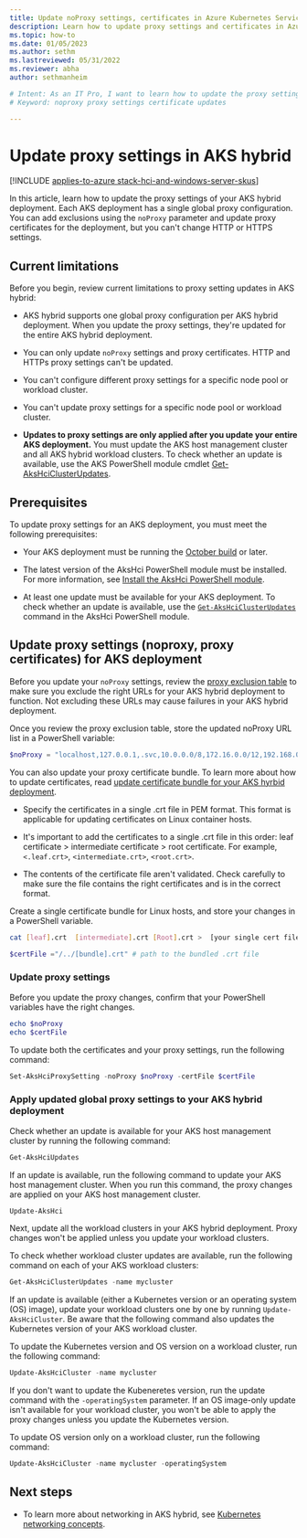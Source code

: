 ```yaml
---
title: Update noProxy settings, certificates in Azure Kubernetes Service on AKS hybrid
description: Learn how to update proxy settings and certificates in Azure Kubernetes Service (AKS) on Azure Stack HCI or AKS on Windows Server.
ms.topic: how-to
ms.date: 01/05/2023
ms.author: sethm
ms.lastreviewed: 05/31/2022
ms.reviewer: abha
author: sethmanheim

# Intent: As an IT Pro, I want to learn how to update the proxy settings.
# Keyword: noproxy proxy settings certificate updates

---
```


# Update proxy settings in AKS hybrid

[!INCLUDE [applies-to-azure stack-hci-and-windows-server-skus](includes/aks-hci-applies-to-skus/aks-hybrid-applies-to-azure-stack-hci-windows-server-sku.md)]

In this article, learn how to update the proxy settings of your AKS hybrid deployment. Each AKS deployment has a single global proxy configuration. You can add exclusions using the `noProxy` parameter and update proxy certificates for the deployment, but you can't change HTTP or HTTPS settings.

## Current limitations

Before you begin, review current limitations to proxy setting updates in AKS hybrid:

- AKS hybrid supports one global proxy configuration per AKS hybrid deployment. When you update the proxy settings, they're updated for the entire AKS hybrid deployment.

- You can only update `noProxy` settings and proxy certificates. HTTP and HTTPs proxy settings can't be updated.

- You can't configure different proxy settings for a specific node pool or workload cluster.

- You can't update proxy settings for a specific node pool or workload cluster.

- **Updates to proxy settings are only applied after you update your entire AKS deployment.** You must update the AKS host management cluster and all AKS hybrid workload clusters. To check whether an update is available, use the AKS PowerShell module cmdlet [Get-AksHciClusterUpdates](reference/ps/get-akshciclusterupdates.md).

## Prerequisites

To update proxy settings for an AKS deployment, you must meet the following prerequisites:

* Your AKS deployment must be running the [October build](https://github.com/Azure/aks-hybrid/releases/tag/AKS-hybrid-2210) or later.

* The latest version of the AksHci PowerShell module must be installed. For more information, see [Install the AksHci PowerShell module](kubernetes-walkthrough-powershell.md#install-the-akshci-powershell-module).

* At least one update must be available for your AKS deployment. To check whether an update is available, use the [`Get-AksHciClusterUpdates`](/azure-stack/aks-hci/reference/ps/get-akshciclusterupdates) command in the AksHci PowerShell module.

## Update proxy settings (noproxy, proxy certificates) for AKS deployment

<!--Their first step is to make a list of URLs to ecxclude from the proxy server? What URLs might the list include? An example list might be helfpul.-->

Before you update your `noProxy` settings, review the [proxy exclusion table](https://learn.microsoft.com/en-us/azure/aks/hybrid/set-proxy-settings#exclusion-list-for-excluding-private-subnets-from-being-sent-to-the-proxy) to make sure you exclude the right URLs for your AKS hybrid deployment to function. Not excluding these URLs may cause failures in your AKS hybrid deployment.

Once you review the proxy exclusion table, store the updated noProxy URL list in a PowerShell variable:

```powershell  
$noProxy = "localhost,127.0.0.1,.svc,10.0.0.0/8,172.16.0.0/12,192.168.0.0/16,.contoso.com"
```

You can also update your proxy certificate bundle. To learn more about how to update certificates, read [update certificate bundle for your AKS hyrbid deployment](https://learn.microsoft.com/en-us/azure/aks/hybrid/update-certificate-bundle#certificate-format).

- Specify the certificates in a single .crt file in PEM format. This format is applicable for updating certificates on Linux container hosts.<!--Link to PEM format info.-->

- It's important to add the certificates to a single .crt file in this order: leaf certificate > intermediate certificate > root certificate. For example, `<.leaf.crt>`, `<intermediate.crt>`, `<root.crt>`.

- The contents of the certificate file aren't validated. Check carefully to make sure the file contains the right certificates and is in the correct format.

Create a single certificate bundle for Linux hosts, and store your changes in a PowerShell variable.

```bash
cat [leaf].crt  [intermediate].crt [Root].crt >  [your single cert file].crt
```

```powershell
$certFile ="/../[bundle].crt" # path to the bundled .crt file
```

### Update proxy settings

Before you update the proxy changes, confirm that your PowerShell variables have the right changes.

```PowerShell
echo $noProxy
echo $certFile
```

To update both the certificates and your proxy settings, run the following command:

```PowerShell
Set-AksHciProxySetting -noProxy $noProxy -certFile $certFile
```

### Apply updated global proxy settings to your AKS hybrid deployment

Check whether an update is available for your AKS host management cluster by running the following command:

```powershell  
Get-AksHciUpdates
```

If an update is available, run the following command to update your AKS host management cluster. When you run this command, the proxy changes are applied on your AKS host management cluster.

```powershell  
Update-AksHci
```

Next, update all the workload clusters in your AKS hybrid deployment. Proxy changes won't be applied unless you update your workload clusters. 

To check whether workload cluster updates are available, run the following command on each of your AKS workload clusters:

```powershell  
Get-AksHciClusterUpdates -name mycluster
```

If an update is available (either a Kubernetes version or an operating system (OS) image), update your workload clusters one by one by running `Update-AksHciCluster`. Be aware that the following command also updates the Kubernetes version of your AKS workload cluster.

To update the Kubernetes version and OS version on a workload cluster, run the following command:

```powershell  
Update-AksHciCluster -name mycluster
```

If you don't want to update the Kubeneretes version, run the update command with the `-operatingSystem` parameter. If an OS image-only update isn't available for your workload cluster, you won't be able to apply the proxy changes unless you update the Kubernetes version.

To update OS version only on a workload cluster, run the following command:
    
```powershell  
Update-AksHciCluster -name mycluster -operatingSystem
```

## Next steps

- To learn more about networking in AKS hybrid, see [Kubernetes networking concepts](/azure-stack/aks-hci/concepts-node-networking).
